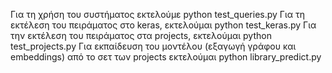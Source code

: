 Για τη χρήση του συστήματος εκτελούμε
python test_queries.py
Για τη εκτέλεση του πειράματος στο keras, εκτελούμαι 
python test_keras.py
Για την εκτέλεση του πειράματος στα projects, εκτελούμαι
python test_projects.py
Για εκπαίδευση του μοντέλου (εξαγωγή γράφου και embeddings) από το σετ των projects εκτελούμαι 
python library_predict.py

